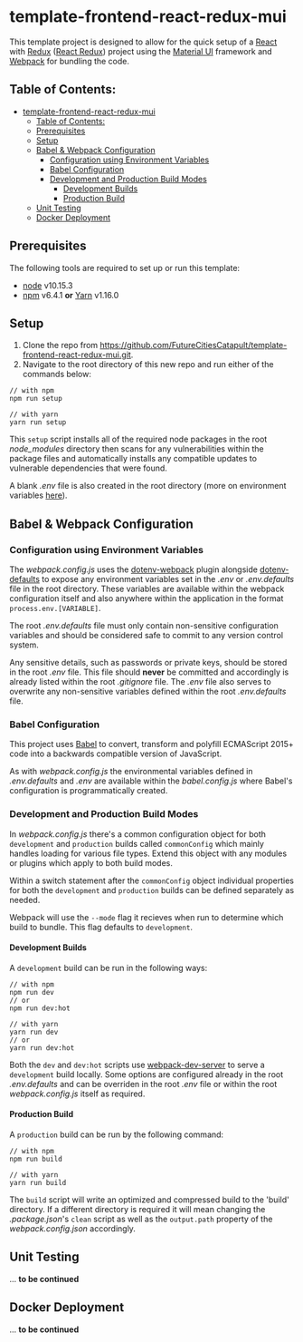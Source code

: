 # template-frontend-react-redux-mui
This template project is designed to allow for the quick setup of a [React](https://reactjs.org/) with [Redux](https://redux.js.org/) ([React Redux](https://react-redux.js.org/)) project using the [Material UI](https://material-ui.com/) framework and [Webpack](https://webpack.js.org/) for bundling the code.

## Table of Contents:
- [template-frontend-react-redux-mui](#template-frontend-react-redux-mui)
  - [Table of Contents:](#table-of-contents)
  - [Prerequisites](#prerequisites)
  - [Setup](#setup)
  - [Babel & Webpack Configuration](#babel--webpack-configuration)
    - [Configuration using Environment Variables](#configuration-using-environment-variables)
    - [Babel Configuration](#babel-configuration)
    - [Development and Production Build Modes](#development-and-production-build-modes)
      - [Development Builds](#development-builds)
      - [Production Build](#production-build)
  - [Unit Testing](#unit-testing)
  - [Docker Deployment](#docker-deployment)

## Prerequisites
The following tools are required to set up or run this template:
- [node](https://nodejs.org/) v10.15.3
- [npm](https://www.npmjs.com/) v6.4.1 **or** [Yarn](https://yarnpkg.com/) v1.16.0 

## Setup
1. Clone the repo from https://github.com/FutureCitiesCatapult/template-frontend-react-redux-mui.git.
2. Navigate to the root directory of this new repo and run either of the commands below:
```shell
// with npm
npm run setup

// with yarn
yarn run setup
```
 This `setup` script installs all of the required node packages in the root *node_modules* directory then scans for any vulnerabilities within the package files and automatically installs any compatible updates to vulnerable dependencies that were found. 
 
 A blank *.env* file is also created in the root directory (more on environment variables [here](#configuration-using-environment-variables)).

## Babel & Webpack Configuration

### Configuration using Environment Variables
The *webpack.config.js* uses the [dotenv-webpack](https://www.npmjs.com/package/dotenv-webpack) plugin alongside [dotenv-defaults](https://www.npmjs.com/package/dotenv-defaults) to expose any environment variables set in the *.env* or *.env.defaults* file in the root directory. These variables are available within the webpack configuration itself and also anywhere within the application in the format `process.env.[VARIABLE]`.

The root *.env.defaults* file must only contain non-sensitive configuration variables and should be considered safe to commit to any version control system.

Any sensitive details, such as passwords or private keys, should be stored in the root *.env* file. This file should **never** be committed and accordingly is already listed within the root *.gitignore* file. The *.env* file also serves to overwrite any non-sensitive variables defined within the root *.env.defaults* file.

### Babel Configuration
This project uses [Babel](https://babeljs.io/) to convert, transform and polyfill ECMAScript 2015+ code into a backwards compatible version of JavaScript.

As with *webpack.config.js* the environmental variables defined in *.env.defaults* and *.env* are available within the *babel.config.js* where Babel's configuration is programmatically created. 

### Development and Production Build Modes
In *webpack.config.js* there's a common configuration object for both `development` and `production` builds called `commonConfig` which mainly handles loading for various file types. Extend this object with any modules or plugins which apply to both build modes.

Within a switch statement after the `commonConfig` object individual properties for both the `development` and `production` builds can be defined separately as needed.

Webpack will use the `--mode` flag it recieves when run to determine which build to bundle. This flag defaults to `development`.

#### Development Builds
A `development` build can be run in the following ways:
```shell
// with npm
npm run dev
// or
npm run dev:hot

// with yarn
yarn run dev
// or
yarn run dev:hot
```
Both the `dev` and `dev:hot` scripts use [webpack-dev-server](https://webpack.js.org/configuration/dev-server/) to serve a `development` build locally. Some options are configured already in the root *.env.defaults* and can be overriden in the root *.env* file or within the root *webpack.config.js* itself as required.

#### Production Build
A `production` build can be run by the following command:
```
// with npm
npm run build

// with yarn
yarn run build
```
The `build` script will write an optimized and compressed build to the 'build' directory. If a different directory is required it will mean changing the *.package.json*'s `clean` script as well as the `output.path` property of the *webpack.config.json* accordingly.

## Unit Testing
... **to be continued**

## Docker Deployment
... **to be continued**